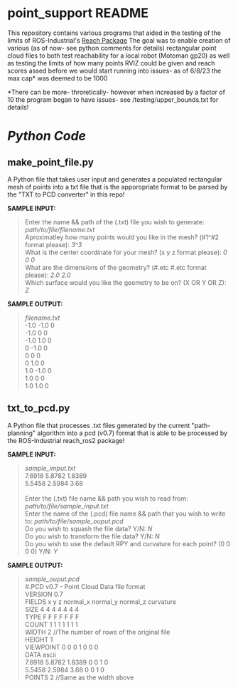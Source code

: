 # point_support README

This repository contains various programs that aided in the testing of the limits of ROS-Industrial's [Reach Package](https://github.com/ros-industrial/reach_ros2) 
The goal was to enable creation of various (as of now- see python comments for details) rectangular point cloud files to both test reachability for a local robot (Motoman gp20) as well as testing the limits
of how many points RVIZ could be given and reach scores assed before we would start running into issues- as of 6/8/23 the max cap* was deemed to be 1000

*There can be more- throretically- however when increased by a factor of 10 the program began to have issues- see /testing/upper_bounds.txt for details!

# *Python Code*

## make_point_file.py
A Python file that takes user input and generates a populated rectangular mesh of points into a txt file that is the apporopriate format to be parsed by the "TXT to PCD converter" in this repo!

**SAMPLE INPUT:**
> Enter the name && path of the (.txt) file you wish to generate: *path/to/file/filename.txt*<br>
> Aproximatley how many points would you like in the mesh? (#1^#2 format please):  *3^3*<br>
> What is the center coordinate for your mesh? (x y z format please):  *0 0 0*<br>
> What are the dimensions of the geometry? (#.etc #.etc format please): *2.0 2.0*<br>
> Which surface would you like the geometry to be on? (X OR Y OR Z): *Z*<br>

**SAMPLE OUTPUT:**
> *filename.txt*<br>
> -1.0 -1.0 0<br>
> -1.0 0 0<br>
> -1.0 1.0 0<br>
> 0 -1.0 0<br>
> 0 0 0<br>
> 0 1.0 0<br>
> 1.0 -1.0 0<br>
> 1.0 0 0<br>
> 1.0 1.0 0 <br>

## txt_to_pcd.py
A Python file that processes .txt files generated by the current "path-planning" algorithm into a pcd (v0.7) format that is able to be processed by the ROS-Industrial reach_ros2 package!

**SAMPLE INPUT:**
> *sample_imput.txt*<br>
> 7.6918 5.8782 1.8389<br>
> 5.5458 2.5984 3.68<br>
><br>
> Enter the (.txt) file name && path you wish to read from: *path/to/file/sample_input.txt*<br>
> Enter the name of the (.pcd) file name && path that you wish to write to: *path/to/file/sample_ouput.pcd*<br>
> Do you wish to squash the file data? Y/N: *N*<br>
> Do you wish to transform the file data? Y/N: *N*<br>
> Do you wish to use the default RPY and curvature for each point? (0 0 0 0) Y/N: *Y*<br>

**SAMPLE OUTPUT:**
> *sample_ouput.pcd*<br>
> #.PCD v0.7 - Point Cloud Data file format<br>
> VERSION 0.7<br>
> FIELDS x y z normal_x normal_y normal_z curvature<br>
> SIZE 4 4 4 4 4 4 4<br>
> TYPE F F F F F F F<br>
> COUNT 1 1 1 1 1 1 1<br>
> WIDTH 2 //The number of rows of the original file<br>
> HEIGHT 1<br>
> VIEWPOINT 0 0 0 1 0 0 0<br>
> DATA ascii<br>
> 7.6918 5.8782 1.8389 0 0 1 0<br>
> 5.5458 2.5984 3.68 0 0 1 0<br>
> POINTS 2 //Same as the width above<br>
